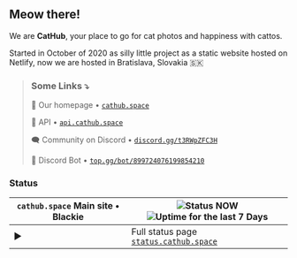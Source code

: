 ## Meow there!

We are **CatHub**, your place to go for cat photos and happiness with cattos.

Started in October of 2020 as silly little project as a static website hosted on Netlify, now we are hosted in Bratislava, Slovakia :slovakia:

> ### Some Links :arrow_heading_down:
> 
> :house_with_garden: Our homepage • [`cathub.space`](https://cathub.space/?utm_medium=github-org-readme)
> 
> :electric_plug: API • [`api.cathub.space`](https://api.cathub.space)
>
> :left_speech_bubble: Community on Discord • [`discord.gg/t3RWpZFC3H`](https://discord.gg/t3RWpZFC3H)
> 
> :symbols: Discord Bot • [`top.gg/bot/899724076199854210`](https://top.gg/bot/899724076199854210)

### Status

| `cathub.space` Main site • Blackie | ![Status NOW](https://shields.io/uptimerobot/status/m789048728-2fe8e507d80cd15c998bf30c) ![Uptime for the last 7 Days](https://shields.io/uptimerobot/ratio/7/m789048728-2fe8e507d80cd15c998bf30c) |
| --- | ---------- |
| :arrow_forward: | Full status page [`status.cathub.space`](https://status.cathub.space)
